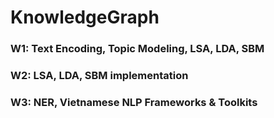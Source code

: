 # KnowledgeGraph
### W1: Text Encoding, Topic Modeling, LSA, LDA, SBM
### W2: LSA, LDA, SBM implementation
### W3: NER, Vietnamese NLP Frameworks & Toolkits
